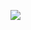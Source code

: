 ![](https://github-profile-summary-cards.vercel.app/api/cards/profile-details?username=due-it-you&theme=2077)
